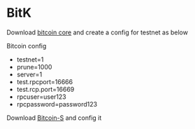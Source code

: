 # BitK

Download [bitcoin core](https://github.com/bitcoin-s/bitcoin-s) and create a config for testnet as below

Bitcoin config

- testnet=1
- prune=1000
- server=1
- test.rpcport=16666
- test.rcp.port=16669
- rpcuser=user123
- rpcpassword=password123


Download [Bitcoin-S](https://bitcoin-s.org/docs/getting-setup) and config it

